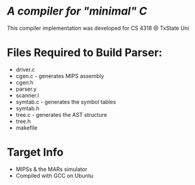 # ***A compiler for "minimal" C***
This compiler implementation was developed for CS 4318 @ TxState Uni

# Files Required to Build Parser:
* driver.c
* cgen.c - generates MIPS assembly
* cgen.h
* parser.y
* scanner.l
* symtab.c - generates the symbol tables
* symtab.h
* tree.c - generates the AST structure
* tree.h
* makefile

# Target Info
* MIPSs & the MARs simulator
* Compiled with GCC on Ubuntu
